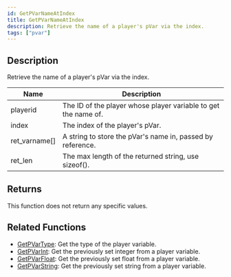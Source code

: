```yaml
---
id: GetPVarNameAtIndex
title: GetPVarNameAtIndex
description: Retrieve the name of a player's pVar via the index.
tags: ["pvar"]
---
```


## Description

Retrieve the name of a player's pVar via the index.

| Name          | Description                                                    |
| ------------- | -------------------------------------------------------------- |
| playerid      | The ID of the player whose player variable to get the name of. |
| index         | The index of the player's pVar.                                |
| ret_varname[] | A string to store the pVar's name in, passed by reference.     |
| ret_len       | The max length of the returned string, use sizeof().           |

## Returns

This function does not return any specific values.

## Related Functions

- [GetPVarType](functions/GetPVarType.md): Get the type of the player variable.
- [GetPVarInt](functions/GetPVarInt.md): Get the previously set integer from a player variable.
- [GetPVarFloat](functions/GetPVarFloat.md): Get the previously set float from a player variable.
- [GetPVarString](functions/GetPVarString.md): Get the previously set string from a player variable.

